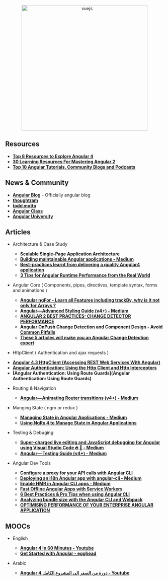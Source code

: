 <p align="center">
  <img width="400" src="https://angular.io/assets/images/logos/angular/angular.svg"  alt="vuejs">
</p>


## Resources
+ **[Top 8 Resources to Explore Angular 4](https://hackernoon.com/top-8-resources-to-explore-angular-4-ff2c1b42020a)**
+ **[30 Learning Resources For Mastering Angular 2](https://tutorialzine.com/2016/09/30-learning-resources-for-mastering-angular-2)**
+ **[Top 10 Angular Tutorials, Community Blogs and Podcasts](http://blog.angular-university.io/top-10-angular-2-tutorials-blogs-and-podcasts/)**


## News & Community
+ **[Angular Blog](https://blog.angular.io/)** - Officially angular  blog
+ **[thoughtram](https://blog.thoughtram.io/)**
+ **[todd motto](https://toddmotto.com/)**
+ **[Angular Class](https://angularclass.com/blog/)**
+ **[Angular University](https://angular-university.io/)**


## Articles
- Architecture & Case Study 
  + **[Scalable Single-Page Application Architecture](http://blog.mgechev.com/2016/04/10/scalable-javascript-single-page-app-angular2-application-architecture/)**
  + **[Building maintainable Angular applications - Medium](https://medium.com/curated-by-versett/building-maintainable-angular-2-applications-5b9ec4b463a1)**
  + **[Best-practices learnt from delivering a quality Angular4 application](https://hackernoon.com/best-practices-learnt-from-delivering-a-quality-angular4-application-2cd074ea53b3)**
  + **[3 Tips for Angular Runtime Performance from the Real World](https://blog.angular.io/3-tips-for-angular-runtime-performance-from-the-real-world-d467fbc8f66e)**

- Angular Core ( Components, pipes, directives, template syntax, forms and animations )
  + **[Angular ngFor - Learn all Features including trackBy, why is it not only for Arrays ?](http://blog.angular-university.io/angular-2-ngfor/)**
  + **[Angular— Advanced Styling Guide (v4+) - Medium](https://medium.com/google-developer-experts/angular-advanced-styling-guide-v4-f0765616e635)**
  + **[ANGULAR 2 BEST PRACTICES: CHANGE DETECTOR PERFORMANCE](https://www.lucidchart.com/techblog/2016/05/04/angular-2-best-practices-change-detector-performance/)**
  + **[Angular OnPush Change Detection and Component Design - Avoid Common Pitfalls](http://blog.angular-university.io/onpush-change-detection-how-it-works/)**
  + **[These 5 articles will make you an Angular Change Detection expert](https://blog.angularindepth.com/these-5-articles-will-make-you-an-angular-change-detection-expert-ed530d28930)**

- HttpClient ( Authentication and ajax requests )
 + **[Angular 4.3 HttpClient (Accessing REST Web Services With Angular)](https://medium.com/codingthesmartway-com-blog/angular-4-3-httpclient-accessing-rest-web-services-with-angular-2305b8fd654b)**
 + **[Angular Authentication: Using the Http Client and Http Interceptors](https://medium.com/@ryanchenkie_40935/angular-authentication-using-the-http-client-and-http-interceptors-2f9d1540eb8)**
 + **[Angular Authentication: Using Route Guards](Angular Authentication: Using Route Guards)**

- Routing & Navigation
  + **[Angular— Animating Router transitions (v4+) - Medium](https://medium.com/google-developer-experts/angular-2-animate-router-transitions-6de179e00204)**

- Manging State ( ngrx or redux )
  + **[Managing State in Angular Applications - Medium](https://blog.nrwl.io/managing-state-in-angular-applications-22b75ef5625f)**
  + **[Using NgRx 4 to Manage State in Angular Applications](https://blog.nrwl.io/using-ngrx-4-to-manage-state-in-angular-applications-64e7a1f84b7b)**

- Testing & Debuging
  + **[Super-charged live editing and JavaScript debugging for Angular using Visual Studio Code 🔥 🎉 - Medium](https://medium.com/@auchenberg/super-charged-live-editing-and-javascript-debugging-for-angular-using-visual-studio-code-c29da251ec71)**
  + **[Angular—  Testing Guide (v4+) - Medium](https://medium.com/google-developer-experts/angular-2-testing-guide-a485b6cb1ef0)**

- Angular Dev Tools
  + **[Configure a proxy for your API calls with Angular CLI](https://juristr.com/blog/2016/11/configure-proxy-api-angular-cli/)**
  + **[Deploying an i18n Angular app with angular-cli - Medium](https://medium.com/@feloy/deploying-an-i18n-angular-app-with-angular-cli-fc788f17e358)**
  + **[Enable HMR in Angular CLI apps - Medium](https://medium.com/@beeman/tutorial-enable-hmr-in-angular-cli-apps-1b0d13b80130)**
  + **[Fast Offline Angular Apps with Service Workers](https://coryrylan.com/blog/fast-offline-angular-apps-with-service-workers)**
  + **[6 Best Practices & Pro Tips when using Angular CLI](https://medium.com/@tomastrajan/6-best-practices-pro-tips-for-angular-cli-better-developer-experience-7b328bc9db81)**
  + **[Analyzing bundle size with the Angular CLI and Webpack](https://coryrylan.com/blog/analyzing-bundle-size-with-the-angular-cli-and-webpack)**
  + **[OPTIMISING PERFORMANCE OF YOUR ENTERPRISE ANGULAR APPLICATION](https://ordina-jworks.github.io/angular/2017/04/04/optimising-performance-of-your-enterprise-angular-application.html)**


## MOOCs
- English
  + **[Angular 4 In 60 Minutes - Youtube](https://www.youtube.com/watch?v=KhzGSHNhnbI&t=2572s)**
  + **[Get Started with Angular - egghead](https://egghead.io/courses/get-started-with-angular)**

- Arabic
  + **[Angular 4 دورة من الصفر الى المشروع الكامل - Youtube](https://www.youtube.com/playlist?list=PLMYF6NkLrdN9JJPTR0ksQcT3uumyco7UG)**
